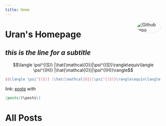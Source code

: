 ```yaml
---
title: Home
---
```


[<img src="https://avatars.githubusercontent.com/u/168523312?v=4" style="max-width:15%;min-width:40px;float:right;border-radius: 80%;border: 2px solid #eee;" alt="Github repo" />](https://github.com/uranv)

# Uran's Homepage

## _this is the line for a subtitle_

$$\langle \psi^{(S)} |\hat{\mathcal{O}}|\psi^{(S)}\rangle\equiv\langle \psi^{(H)} |\hat{\mathcal{O}}|\psi^{(H)}\rangle$$


```latex
$$\langle \psi^{(S)} |\hat{\mathcal{O}}|\psi^{(S)}\rangle\equiv\langle \psi^{(H)} |\hat{\mathcal{O}}|\psi^{(H)}\rangle$$
```

link: [posts](/posts/) with

```markdown
[posts](\posts\)
```

# All Posts



